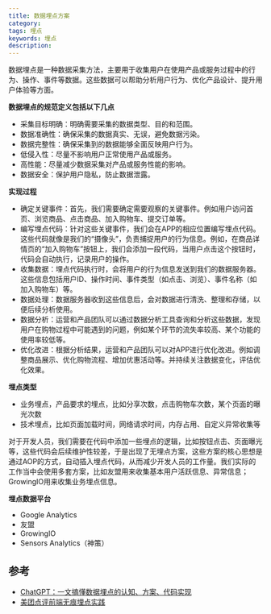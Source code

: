 ```yaml
---
title: 数据埋点方案
category: 
tags: 埋点
keywords: 埋点
description:
---
```



数据埋点是一种数据采集方法，主要用于收集用户在使用产品或服务过程中的行为、操作、事件等数据。这些数据可以帮助分析用户行为、优化产品设计、提升用户体验等方面。

**数据埋点的规范定义包括以下几点**

- 采集目标明确：明确需要采集的数据类型、目的和范围。
- 数据准确性：确保采集的数据真实、无误，避免数据污染。
- 数据完整性：确保采集到的数据能够全面反映用户行为。
- 低侵入性：尽量不影响用户正常使用产品或服务。
- 高性能：尽量减少数据采集对产品或服务性能的影响。
- 数据安全：保护用户隐私，防止数据泄露。

**实现过程**

- 确定关键事件：首先，我们需要确定需要观察的关键事件。例如用户访问首页、浏览商品、点击商品、加入购物车、提交订单等。
- 编写埋点代码：针对这些关键事件，我们会在APP的相应位置编写埋点代码。这些代码就像是我们的“摄像头”，负责捕捉用户的行为信息。例如，在商品详情页的“加入购物车”按钮上，我们会添加一段代码，当用户点击这个按钮时，代码会自动执行，记录用户的操作。
- 收集数据：埋点代码执行时，会将用户的行为信息发送到我们的数据服务器。这些信息包括用户ID、操作时间、事件类型（如点击、浏览）、事件名称（如加入购物车）等。
- 数据处理：数据服务器收到这些信息后，会对数据进行清洗、整理和存储，以便后续分析使用。
- 数据分析：运营和产品团队可以通过数据分析工具查询和分析这些数据，发现用户在购物过程中可能遇到的问题，例如某个环节的流失率较高、某个功能的使用率较低等。
- 优化改进：根据分析结果，运营和产品团队可以对APP进行优化改进。例如调整商品展示、优化购物流程、增加优惠活动等。并持续关注数据变化，评估优化效果。


**埋点类型**

- 业务埋点，产品要求的埋点，比如分享次数，点击购物车次数，某个页面的曝光次数
- 技术埋点，比如页面加载时间，网络请求时间，内存占用、自定义异常收集等

对于开发人员，我们需要在代码中添加一些埋点的逻辑，比如按钮点击、页面曝光等，这些代码会后续维护性较差，于是出现了无埋点方案，这些方案的核心思想是通过AOP的方式，自动插入埋点代码，从而减少开发人员的工作量。我们实际的工作当中会使用多套方案，比如友盟用来收集基本用户活跃信息、异常信息；GrowingIO用来收集业务埋点信息。


**埋点数据平台**

- Google Analytics
- 友盟
- GrowingIO
- Sensors Analytics（神策）

## 参考

- [ChatGPT：一文搞懂数据埋点的认知、方案、代码实现](https://www.woshipm.com/ai/5833617.html)
- [美团点评前端无痕埋点实践](https://tech.meituan.com/2017/03/02/mt-mobile-analytics-practice.html)